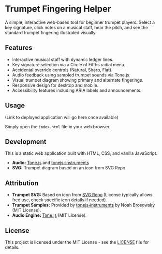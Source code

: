 # Trumpet Fingering Helper

A simple, interactive web-based tool for beginner trumpet players. Select a key signature, click notes on a musical staff, hear the pitch, and see the standard trumpet fingering illustrated visually.

## Features

*   Interactive musical staff with dynamic ledger lines.
*   Key signature selection via a Circle of Fifths radial menu.
*   Accidental override controls (Natural, Sharp, Flat).
*   Audio feedback using sampled trumpet sounds via Tone.js.
*   Visual trumpet diagram showing primary and alternate fingerings.
*   Responsive design for desktop and mobile.
*   Accessibility features including ARIA labels and announcements.

## Usage

(Link to deployed application will go here once available)

Simply open the `index.html` file in your web browser.

## Development

This is a static web application built with HTML, CSS, and vanilla JavaScript.

*   **Audio:** [Tone.js](https://tonejs.github.io/) and [tonejs-instruments](https://github.com/nbrosowsky/tonejs-instruments)
*   **SVG:** Trumpet diagram based on an icon from SVG Repo.

## Attribution

*   **Trumpet SVG:** Based on icon from [SVG Repo](https://www.svgrepo.com/svg/190518/trumpet) (License typically allows free use, check specific icon details if needed).
*   **Trumpet Samples:** Provided by [tonejs-instruments](https://github.com/nbrosowsky/tonejs-instruments) by Noah Brosowsky (MIT License).
*   **Audio Engine:** [Tone.js](https://tonejs.github.io/) (MIT License).

## License

This project is licensed under the MIT License - see the [LICENSE](LICENSE) file for details.
